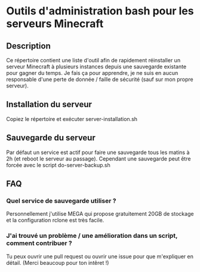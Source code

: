 # Outils d'administration bash pour les serveurs Minecraft

## Description
Ce répertoire contient une liste d'outil afin de rapidement réinstaller un serveur Minecraft à plusieurs instances depuis une sauvegarde existante pour gagner du temps.
Je fais ça pour apprendre, je ne suis en aucun responsable d'une perte de donnée / faille de sécurité (sauf sur mon propre serveur).

## Installation du serveur
Copiez le répertoire et exécuter server-installation.sh

## Sauvegarde du serveur
Par défaut un service est actif pour faire une sauvegarde tous les matins à 2h (et reboot le serveur au passage).
Cependant une sauvegarde peut être forcée avec le script do-server-backup.sh

## FAQ
### Quel service de sauvegarde utiliser ?
Personnellement j'utilise MEGA qui propose gratuitement 20GB de stockage et la configuration rclone est très facile.

### J'ai trouvé un problème / une amélioration dans un script, comment contribuer ?
Tu peux ouvrir une pull request ou ouvrir une issue pour que m'expliquer en détail. (Merci beaucoup pour ton intêret !)
